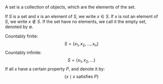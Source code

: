 A set is a collection of objects, which are the elements of the set.

If $S$ is a set and $x$ is an element of $S$, we write $x \in S$.
If $x$ is not an element of $S$, we write $x \not \in S$.
If the set have no elements, we call it the empty set, denoted by $\emptyset$.

Countably finite:
$$
S = \{x_1, x_2, \dots, x_n\}
$$
Countably infinite:
$$
S = \{ x_1, x_2, \dots\}
$$
If all $x$ have a certain property $P$, and denote it by:
$$
\{x \mid x \text{ satisfies } P\}
$$
    